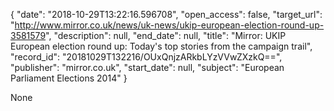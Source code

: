 {
  "date": "2018-10-29T13:22:16.596708", 
  "open_access": false, 
  "target_url": "http://www.mirror.co.uk/news/uk-news/ukip-european-election-round-up-3581579", 
  "description": null, 
  "end_date": null, 
  "title": "Mirror: UKIP European election round up: Today's top stories from the campaign trail", 
  "record_id": "20181029T132216/OUxQnjzARkbLYzVVwZXzkQ==", 
  "publisher": "mirror.co.uk", 
  "start_date": null, 
  "subject": "European Parliament Elections 2014"
}

None